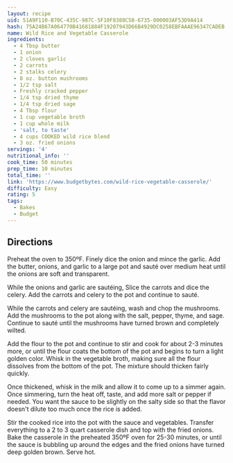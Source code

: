 ```yaml
---
layout: recipe
uid: 51A9F110-B70C-435C-987C-5F10F8388C58-6735-000003AF53D9A414
hash: 75A24B67A064770B41681884F19207943D66B4929DC0258EBFAAAE96347CADEB
name: Wild Rice and Vegetable Casserole
ingredients:
  - 4 Tbsp butter
  - 1 onion
  - 2 cloves garlic
  - 2 carrots
  - 2 stalks celery
  - 8 oz. button mushrooms
  - 1/2 tsp salt
  - Freshly cracked pepper
  - 1/4 tsp dried thyme
  - 1/4 tsp dried sage
  - 4 Tbsp flour
  - 1 cup vegetable broth
  - 1 cup whole milk
  - 'salt, to taste'
  - 4 cups COOKED wild rice blend
  - 3 oz. fried onions
servings: '4'
nutritional_info: ''
cook_time: 50 minutes
prep_time: 10 minutes
total_time: ''
link: 'https://www.budgetbytes.com/wild-rice-vegetable-casserole/'
difficulty: Easy
rating: 5
tags:
  - Bakes
  - Budget
---
```


## Directions

Preheat the oven to 350ºF. Finely dice the onion and mince the garlic. Add the butter, onions, and garlic to a large pot and sauté over medium heat until the onions are soft and transparent.

While the onions and garlic are sautéing, Slice the carrots and dice the celery. Add the carrots and celery to the pot and continue to sauté.

While the carrots and celery are sautéing, wash and chop the mushrooms. Add the mushrooms to the pot along with the salt, pepper, thyme, and sage. Continue to sauté until the mushrooms have turned brown and completely wilted.

Add the flour to the pot and continue to stir and cook for about 2-3 minutes more, or until the flour coats the bottom of the pot and begins to turn a light golden color. Whisk in the vegetable broth, making sure all the flour dissolves from the bottom of the pot. The mixture should thicken fairly quickly.

Once thickened, whisk in the milk and allow it to come up to a simmer again. Once simmering, turn the heat off, taste, and add more salt or pepper if needed. You want the sauce to be slightly on the salty side so that the flavor doesn't dilute too much once the rice is added.

Stir the cooked rice into the pot with the sauce and vegetables. Transfer everything to a 2 to 3 quart casserole dish and top with the fried onions. Bake the casserole in the preheated 350ºF oven for 25-30 minutes, or until the sauce is bubbling up around the edges and the fried onions have turned deep golden brown. Serve hot.
